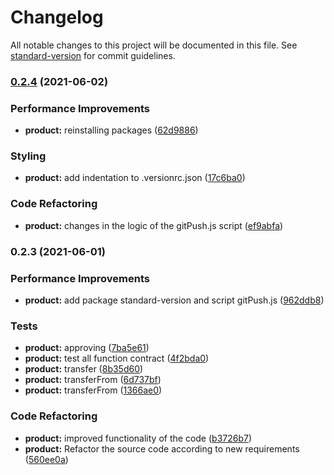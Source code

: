 # Changelog

All notable changes to this project will be documented in this file. See [standard-version](https://github.com/conventional-changelog/standard-version) for commit guidelines.

### [0.2.4](https://github.com/ZunamiLab/ZunamiProtocol/compare/v0.2.3...v0.2.4) (2021-06-02)


### Performance Improvements

* **product:** reinstalling packages ([62d9886](https://github.com/ZunamiLab/ZunamiProtocol/commit/62d988641171c6ef3a253c4e6d7854994c40d319))


### Styling

* **product:** add indentation to .versionrc.json ([17c6ba0](https://github.com/ZunamiLab/ZunamiProtocol/commit/17c6ba0e9b0820ebc81feab6704b484f3cf0963d))


### Code Refactoring

* **product:** changes in the logic of the gitPush.js script ([ef9abfa](https://github.com/ZunamiLab/ZunamiProtocol/commit/ef9abfa6f3fa8018c99bf90f777ed7a6b969195a))

### 0.2.3 (2021-06-01)


### Performance Improvements

* **product:** add package standard-version and script gitPush.js ([962ddb8](https://github.com/ZunamiLab/ZunamiProtocol/commit/962ddb861a7fb0b096eb3bbec2506fe6793002f7))


### Tests

* **product:** approving ([7ba5e61](https://github.com/ZunamiLab/ZunamiProtocol/commit/7ba5e617c5933403528c7aa962ce7ae82b1247ba))
* **product:** test all function contract ([4f2bda0](https://github.com/ZunamiLab/ZunamiProtocol/commit/4f2bda0d89ad875c47921c47040d4bb50f36d84a))
* **product:** transfer ([8b35d60](https://github.com/ZunamiLab/ZunamiProtocol/commit/8b35d60214ad4b5d603ee7764e7f8c1b08df2ed3))
* **product:** transferFrom ([6d737bf](https://github.com/ZunamiLab/ZunamiProtocol/commit/6d737bfd1c0e786d324d398c29a515124bf50a2d))
* **product:** transferFrom ([1366ae0](https://github.com/ZunamiLab/ZunamiProtocol/commit/1366ae061a7913f5c47a606d847b318fffac3721))


### Code Refactoring

* **product:** improved functionality of the code ([b3726b7](https://github.com/ZunamiLab/ZunamiProtocol/commit/b3726b7b65538212d68715ccedeeb4fb76454951))
* **product:** Refactor the source code according to new requirements ([560ee0a](https://github.com/ZunamiLab/ZunamiProtocol/commit/560ee0aeec0d4aac6abdf9baed9dedc8fe1ef197))
